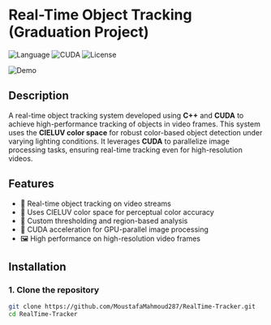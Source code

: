 # Real-Time Object Tracking (Graduation Project)

![Language](https://img.shields.io/badge/language-C++-blue.svg)
![CUDA](https://img.shields.io/badge/GPU-CUDA-green)
![License](https://img.shields.io/badge/license-MIT-lightgrey)

![Demo](demo.gif) <!-- Replace with actual GIF file once uploaded -->

## Description
A real-time object tracking system developed using **C++** and **CUDA** to achieve high-performance tracking of objects in video frames. This system uses the **CIELUV color space** for robust color-based object detection under varying lighting conditions. It leverages **CUDA** to parallelize image processing tasks, ensuring real-time tracking even for high-resolution videos.

## Features
- 🎯 Real-time object tracking on video streams
- 🎨 Uses CIELUV color space for perceptual color accuracy
- 🧠 Custom thresholding and region-based analysis
- 🚀 CUDA acceleration for GPU-parallel image processing
- 🖼️ High performance on high-resolution video frames


## Installation

### 1. Clone the repository
```bash
git clone https://github.com/MoustafaMahmoud287/RealTime-Tracker.git
cd RealTime-Tracker
